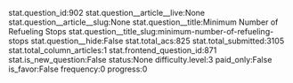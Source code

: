stat.question_id:902
stat.question__article__live:None
stat.question__article__slug:None
stat.question__title:Minimum Number of Refueling Stops
stat.question__title_slug:minimum-number-of-refueling-stops
stat.question__hide:False
stat.total_acs:825
stat.total_submitted:3105
stat.total_column_articles:1
stat.frontend_question_id:871
stat.is_new_question:False
status:None
difficulty.level:3
paid_only:False
is_favor:False
frequency:0
progress:0
